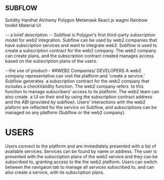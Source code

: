 ## SUBFLOW
Solidity
Hardhat
Alchemy
Polygon
Metamask
React.js
wagmi
Rainbow toolkit
Material UI

-- a brief description --
Subflow is Polygon's first third-party subscription model for web2 integration. Subflow can be
used by web2 companies that have subscription services and want to integrate web3. Subflow is
used to create a subscription contract for the web2 company. The web2 company can create plans,
and the subscription contract created manages access based on the subscription plans of the users.


--the use of product--
##WEB2 Companies/ DEVELOPERS
A web2 company representative can visit the platform and 'create a service.' Subflow generates
 a subscription contract for the web2 company that includes a checkValidity function. The web2 company refers
 to this function to manage subscribers' access to its platform. The web2 team can also create
 a UI on their end by using the subscription contract address and the ABI (provided by subflow).
Users' interactions with the web2 plaform are reflected for the service on Subflow, and subscriptions can be
managed on any platform (Subflow or the web2 company).

# USERS
Users connect to the platform and are immediately presented with a list of available services.
Services can be found by name or address. The user is presented with the subscription plans of the web2 service
and they can be subscribed to, granting access to the the web2 platform. Users can switch between the navigaion tab
to manage all services subscribed to, and can also create a service, with its subscription plans.


